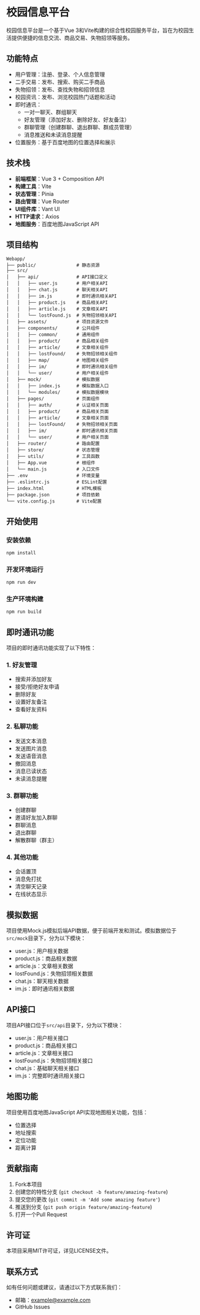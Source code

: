 # 校园信息平台

校园信息平台是一个基于Vue 3和Vite构建的综合性校园服务平台，旨在为校园生活提供便捷的信息交流、商品交易、失物招领等服务。

## 功能特点

- 用户管理：注册、登录、个人信息管理
- 二手交易：发布、搜索、购买二手商品
- 失物招领：发布、查找失物和招领信息
- 校园资讯：发布、浏览校园热门话题和活动
- 即时通讯：
  - 一对一聊天、群组聊天
  - 好友管理（添加好友、删除好友、好友备注）
  - 群聊管理（创建群聊、退出群聊、群成员管理）
  - 消息推送和未读消息提醒
- 位置服务：基于百度地图的位置选择和展示

## 技术栈

- **前端框架**：Vue 3 + Composition API
- **构建工具**：Vite
- **状态管理**：Pinia
- **路由管理**：Vue Router
- **UI组件库**：Vant UI
- **HTTP请求**：Axios
- **地图服务**：百度地图JavaScript API

## 项目结构

```
Webapp/
├── public/               # 静态资源
├── src/
│   ├── api/              # API接口定义
│   │   ├── user.js       # 用户相关API
│   │   ├── chat.js       # 聊天相关API
│   │   ├── im.js         # 即时通讯相关API
│   │   ├── product.js    # 商品相关API
│   │   ├── article.js    # 文章相关API
│   │   └── lostFound.js  # 失物招领相关API
│   ├── assets/           # 项目资源文件
│   ├── components/       # 公共组件
│   │   ├── common/       # 通用组件
│   │   ├── product/      # 商品相关组件
│   │   ├── article/      # 文章相关组件
│   │   ├── lostFound/    # 失物招领相关组件
│   │   ├── map/          # 地图相关组件
│   │   ├── im/           # 即时通讯相关组件
│   │   └── user/         # 用户相关组件
│   ├── mock/             # 模拟数据
│   │   ├── index.js      # 模拟数据入口
│   │   └── modules/      # 模拟数据模块
│   ├── pages/            # 页面组件
│   │   ├── auth/         # 认证相关页面
│   │   ├── product/      # 商品相关页面
│   │   ├── article/      # 文章相关页面
│   │   ├── lostFound/    # 失物招领相关页面
│   │   ├── im/           # 即时通讯相关页面
│   │   └── user/         # 用户相关页面
│   ├── router/           # 路由配置
│   ├── store/            # 状态管理
│   ├── utils/            # 工具函数
│   ├── App.vue           # 根组件
│   └── main.js           # 入口文件
├── .env                  # 环境变量
├── .eslintrc.js          # ESLint配置
├── index.html            # HTML模板
├── package.json          # 项目依赖
└── vite.config.js        # Vite配置
```

## 开始使用

### 安装依赖

```bash
npm install
```

### 开发环境运行

```bash
npm run dev
```

### 生产环境构建

```bash
npm run build
```

## 即时通讯功能

项目的即时通讯功能实现了以下特性：

### 1. 好友管理
- 搜索并添加好友
- 接受/拒绝好友申请
- 删除好友
- 设置好友备注
- 查看好友资料

### 2. 私聊功能
- 发送文本消息
- 发送图片消息
- 发送语音消息
- 撤回消息
- 消息已读状态
- 未读消息提醒

### 3. 群聊功能
- 创建群聊
- 邀请好友加入群聊
- 群聊消息
- 退出群聊
- 解散群聊（群主）

### 4. 其他功能
- 会话置顶
- 消息免打扰
- 清空聊天记录
- 在线状态显示

## 模拟数据

项目使用Mock.js模拟后端API数据，便于前端开发和测试。模拟数据位于`src/mock`目录下，分为以下模块：

- user.js：用户相关数据
- product.js：商品相关数据
- article.js：文章相关数据
- lostFound.js：失物招领相关数据
- chat.js：聊天相关数据
- im.js：即时通讯相关数据

## API接口

项目API接口位于`src/api`目录下，分为以下模块：

- user.js：用户相关接口
- product.js：商品相关接口
- article.js：文章相关接口
- lostFound.js：失物招领相关接口
- chat.js：基础聊天相关接口
- im.js：完整即时通讯相关接口

## 地图功能

项目使用百度地图JavaScript API实现地图相关功能，包括：

- 位置选择
- 地址搜索
- 定位功能
- 距离计算

## 贡献指南

1. Fork本项目
2. 创建您的特性分支 (`git checkout -b feature/amazing-feature`)
3. 提交您的更改 (`git commit -m 'Add some amazing feature'`)
4. 推送到分支 (`git push origin feature/amazing-feature`)
5. 打开一个Pull Request

## 许可证

本项目采用MIT许可证，详见LICENSE文件。

## 联系方式

如有任何问题或建议，请通过以下方式联系我们：

- 邮箱：example@example.com
- GitHub Issues